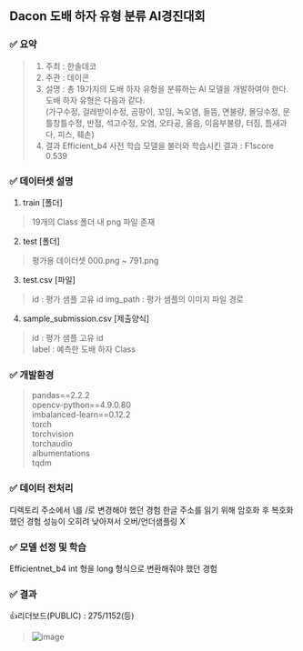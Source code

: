 ## Dacon 도배 하자 유형 분류 AI경진대회

### ✅ 요약
>1. 주최 : 한솔데코
>2. 주관 : 데이콘
>3. 설명 : 총 19가지의 도배 하자 유형을 분류하는 AI 모델을 개발하여야 한다. 도배 하자 유형은 다음과 같다.<br>
>(가구수정, 걸레받이수정, 곰팡이, 꼬임, 녹오염, 들뜸, 면불량, 몰딩수정, 문틀창틀수정, 반점, 석고수정, 오염, 오타공, 울음, 이음부불량, 터짐, 틈새과다, 피스, 훼손)
>4. 결과
>Efficient_b4 사전 학습 모델을 불러와 학습시킨 결과 : F1score 0.539

### ✅ 데이터셋 설명
1. train [폴더]
>19개의 Class 폴더 내 png 파일 존재

2. test [폴더]
>평가용 데이터셋
>000.png ~ 791.png

3. test.csv [파일]
>id : 평가 샘플 고유 id
>img_path : 평가 샘플의 이미지 파일 경로

4. sample_submission.csv [제출양식]
>id : 평가 샘플 고유 id  
>label : 예측한 도배 하자 Class

### ✅ 개발환경
>pandas==2.2.2<br>
>opencv-python==4.9.0.80<br>
>imbalanced-learn==0.12.2<br>
>torch<br>
>torchvision<br>
>torchaudio<br>
>albumentations<br>
>tqdm

### ✅ 데이터 전처리
디렉토리 주소에서 \\를 /로 변경해야 했던 경험
한글 주소를 읽기 위해 암호화 후 복호화했던 경험
성능이 오히려 낮아져서 오버/언더샘플링 X

### ✅ 모델 선정 및 학습
Efficientnet_b4
int 형을 long 형식으로 변환해줘야 했던 경험

### ✅ 결과
👍리더보드(PUBLIC) : 275/1152(등)
>![image](https://github.com/2shin0/Papering-Flaw/assets/150658909/2f9504f0-a843-4bbf-a93a-31eae3dcc79c)
